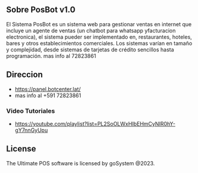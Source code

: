 ## Sobre PosBot v1.0
El Sistema PosBot es un sistema web para gestionar ventas en internet que incluye un agente de ventas (un chatbot para whatsapp yfacturacion electronica), el sistema pueder ser implementado en, restaurantes, hoteles, bares y otros establecimientos comerciales. Los sistemas varían en tamaño y complejidad, desde sistemas de tarjetas de crédito sencillos hasta programación. mas info al 72823861


## Direccion
- https://panel.botcenter.lat/
- mas info al +591 72823861

### Video Tutoriales
- https://youtube.com/playlist?list=PL2SoOLWxHIbEHmCyNIR0hY-gY7nnGyUpu

## License
The Ultimate POS software is licensed by goSystem @2023.
